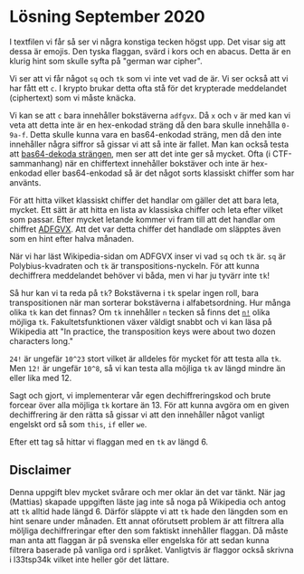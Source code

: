 # Lösning September 2020
I textfilen vi får så ser vi några konstiga tecken högst upp. Det visar sig att dessa är emojis. Den tyska flaggan, svärd i kors och en abacus. Detta är en klurig hint som skulle syfta på "german war cipher".

Vi ser att vi får något `sq` och `tk` som vi inte vet vad de är. Vi ser också att vi har fått ett `c`. I krypto brukar detta ofta stå för det krypterade meddelandet (ciphertext) som vi måste knäcka. 

Vi kan se att `c` bara innehåller bokstäverna `adfgvx`. Då `x` och `v` är med kan vi veta att detta inte är en hex-enkodad sträng då den bara skulle innehålla `0-9a-f`. Detta skulle kunna vara en bas64-enkodad sträng, men då den inte innehåller några siffror så gissar vi att så inte är fallet. Man kan också testa att [bas64-dekoda strängen](https://gchq.github.io/CyberChef/#recipe=From_Base64('A-Za-z0-9%2B/%3D',true)&input=YWFkZGRnYWZkdmFkZGdnZmdmYXZkZ2dkZmdnZGFnZmZmZGR4YWF2Z2Z2Z2ZmZmRnZGR2YWFmZ2FmdmdnZGdkZGZkZmdkYWF4dmZ2ZHZ2ZmZhZmF2ZnZnYXZneHZhZ2dhZ2Z4ZA), men ser att det inte ger så mycket. Ofta (i CTF-sammanhang) när en chiffertext innehåller bokstäver och inte är hex-enkodad eller bas64-enkodad så är det något sorts klassiskt chiffer som har använts.

För att hitta vilket klassiskt chiffer det handlar om gäller det att bara leta, mycket. Ett sätt är att hitta en lista av klassiska chiffer och leta efter vilket som passar. Efter mycket letande kommer vi fram till att det handlar om chiffret [ADFGVX](https://en.wikipedia.org/wiki/ADFGVX_cipher). Att det var detta chiffer det handlade om släpptes även som en hint efter halva månaden.

När vi har läst Wikipedia-sidan om ADFGVX inser vi vad `sq` och `tk` är. `sq` är Polybius-kvadraten och `tk` är transpositions-nyckeln. För att kunna dechiffrera meddelandet behöver vi båda, men vi har ju tyvärr inte `tk`!

Så hur kan vi ta reda på `tk`? Bokstäverna i `tk` spelar ingen roll, bara transpositionen när man sorterar bokstäverna i alfabetsordning. Hur många olika `tk` kan det finnas? Om `tk` innehåller `n` tecken så finns det [`n!`](https://en.wikipedia.org/wiki/Factorial) olika möjliga `tk`. Fakultetsfunktionen växer väldigt snabbt och vi kan läsa på Wikipedia att "In practice, the transposition keys were about two dozen characters long."

`24!` är ungefär `10^23` stort vilket är alldeles för mycket för att testa alla `tk`. Men `12!` är ungefär `10^8`, så vi kan testa alla möjliga `tk` av längd mindre än eller lika med 12.

Sagt och gjort, vi implementerar vår egen dechiffreringskod och brute forcear över alla möjliga `tk` kortare än 13. För att kunna avgöra om en given dechiffrering är den rätta så gissar vi att den innehåller något vanligt engelskt ord så som `this`, `if` eller `we`.

Efter ett tag så hittar vi flaggan med en `tk` av längd 6.

## Disclaimer

Denna uppgift blev mycket svårare och mer oklar än det var tänkt. När jag (Mattias) skapade uppgiften läste jag inte så noga på Wikipedia och antog att `tk` alltid hade längd 6. Därför släppte vi att `tk` hade den längden som en hint senare under månaden. Ett annat oförutsett problem är att filtrera alla möljliga dechiffreringar efter den som faktiskt innehåller flaggan. Då måste man anta att flaggan är på svenska eller engelska för att sedan kunna filtrera baserade på vanliga ord i språket. Vanligtvis är flaggor också skrivna i l33tsp34k vilket inte heller gör det lättare.
